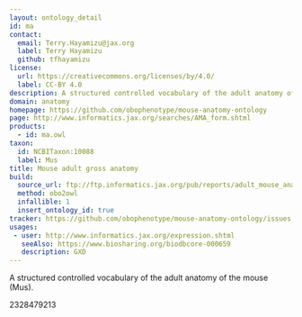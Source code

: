 ```yaml
---
layout: ontology_detail
id: ma
contact:
  email: Terry.Hayamizu@jax.org
  label: Terry Hayamizu
  github: tfhayamizu
license:
  url: https://creativecommons.org/licenses/by/4.0/
  label: CC-BY 4.0
description: A structured controlled vocabulary of the adult anatomy of the mouse (Mus).
domain: anatomy
homepage: https://github.com/obophenotype/mouse-anatomy-ontology
page: http://www.informatics.jax.org/searches/AMA_form.shtml
products:
  - id: ma.owl
taxon:
  id: NCBITaxon:10088
  label: Mus
title: Mouse adult gross anatomy
build:
  source_url: ftp://ftp.informatics.jax.org/pub/reports/adult_mouse_anatomy.obo
  method: obo2owl
  infallible: 1
  insert_ontology_id: true
tracker: https://github.com/obophenotype/mouse-anatomy-ontology/issues
usages:
 - user: http://www.informatics.jax.org/expression.shtml
   seeAlso: https://www.biosharing.org/biodbcore-000659
   description: GXD
---
```


A structured controlled vocabulary of the adult anatomy of the mouse (Mus).



 2328479213
